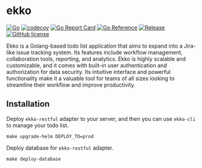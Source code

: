 # ekko

[![Go](https://github.com/blackhorseya/ekko/actions/workflows/go.yml/badge.svg)](https://github.com/blackhorseya/ekko/actions/workflows/go.yml)
[![codecov](https://codecov.io/gh/blackhorseya/ekko/branch/main/graph/badge.svg?token=SV4V6G6QZJ)](https://codecov.io/gh/blackhorseya/ekko)
[![Go Report Card](https://goreportcard.com/badge/github.com/blackhorseya/ekko)](https://goreportcard.com/report/github.com/blackhorseya/ekko)
[![Go Reference](https://pkg.go.dev/badge/github.com/blackhorseya/ekko)](https://pkg.go.dev/github.com/blackhorseya/ekko)
[![Release](https://img.shields.io/github/release/blackhorseya/ekko)](https://github.com/blackhorseya/ekko/releases/latest)
[![GitHub license](https://img.shields.io/github/license/blackhorseya/ekko)](https://github.com/blackhorseya/ekko/blob/main/LICENSE)

Ekko is a Golang-based todo list application that aims to expand into a Jira-like issue tracking system. Its features
include workflow management, collaboration tools, reporting, and analytics. Ekko is highly scalable and customizable,
and it comes with built-in user authentication and authorization for data security. Its intuitive interface and powerful
functionality make it a valuable tool for teams of all sizes looking to streamline their workflow and improve
productivity.

## Installation

Deploy `ekko-restful` adapter to your server, and then you can use `ekko-cli` to manage your todo list.

```shell
make upgrade-helm DEPLOY_TO=prod
```

Deploy database for `ekko-restful` adapter.

```shell
make deploy-database 
```